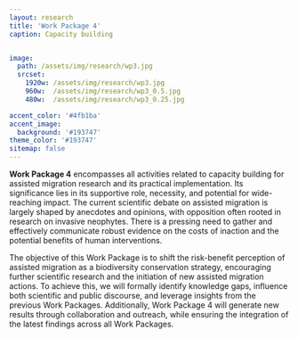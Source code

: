 ```yaml
---
layout: research
title: 'Work Package 4'
caption: Capacity building


image: 
  path: /assets/img/research/wp3.jpg
  srcset: 
    1920w: /assets/img/research/wp3.jpg
    960w:  /assets/img/research/wp3_0.5.jpg
    480w:  /assets/img/research/wp3_0.25.jpg

accent_color: '#4fb1ba'
accent_image:
  background: '#193747'
theme_color: '#193747'
sitemap: false
---
```


**Work Package 4** encompasses all activities related to capacity building for assisted migration research and its practical implementation. Its significance lies in its supportive role, necessity, and potential for wide-reaching impact. The current scientific debate on assisted migration is largely shaped by anecdotes and opinions, with opposition often rooted in research on invasive neophytes. There is a pressing need to gather and effectively communicate robust evidence on the costs of inaction and the potential benefits of human interventions. 

The objective of this Work Package is to shift the risk-benefit perception of assisted migration as a biodiversity conservation strategy, encouraging further scientific research and the initiation of new assisted migration actions. To achieve this, we will formally identify knowledge gaps, influence both scientific and public discourse, and leverage insights from the previous Work Packages. Additionally, Work Package 4 will generate new results through collaboration and outreach, while ensuring the integration of the latest findings across all Work Packages.


